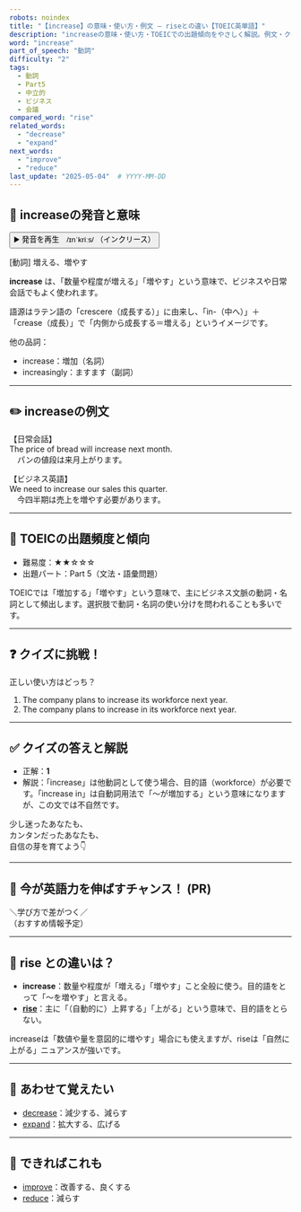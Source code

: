 ```yaml
---
robots: noindex
title: "【increase】の意味・使い方・例文 ― riseとの違い【TOEIC英単語】"
description: "increaseの意味・使い方・TOEICでの出題傾向をやさしく解説。例文・クイズ付きでriseとの違いもわかりやすく学べます。"
word: "increase"
part_of_speech: "動詞"
difficulty: "2"
tags:
  - 動詞
  - Part5
  - 中立的
  - ビジネス
  - 会議
compared_word: "rise"
related_words:
  - "decrease"
  - "expand"
next_words:
  - "improve"
  - "reduce"
last_update: "2025-05-04"  # YYYY-MM-DD
---
```


## 🔰 increaseの発音と意味

<button class="play-audio" onclick="playTTS('increase')">
  <span class="play-audio-main">
    ▶️ 発音を再生　/ɪnˈkriːs/
  </span>
  <span class="play-audio-sub">
    （インクリース）
  </span>
</button>

[動詞] 増える、増やす

**increase** は、「数量や程度が増える」「増やす」という意味で、ビジネスや日常会話でもよく使われます。

語源はラテン語の「crescere（成長する）」に由来し、「in-（中へ）」＋「crease（成長）」で「内側から成長する＝増える」というイメージです。

他の品詞：  
- increase：増加（名詞）
- increasingly：ますます（副詞）

---

## ✏️ increaseの例文

【日常会話】  
The price of bread will increase next month.  
　パンの値段は来月上がります。

【ビジネス英語】  
We need to increase our sales this quarter.  
　今四半期は売上を増やす必要があります。

---

## 🎯 TOEICの出題頻度と傾向

- 難易度：★★☆☆☆
- 出題パート：Part 5（文法・語彙問題）

TOEICでは「増加する」「増やす」という意味で、主にビジネス文脈の動詞・名詞として頻出します。選択肢で動詞・名詞の使い分けを問われることも多いです。

---

## ❓ クイズに挑戦！

正しい使い方はどっち？

1. The company plans to increase its workforce next year.  
2. The company plans to increase in its workforce next year.

---

## ✅ クイズの答えと解説

- 正解：**1**
- 解説：「increase」は他動詞として使う場合、目的語（workforce）が必要です。「increase in」は自動詞用法で「～が増加する」という意味になりますが、この文では不自然です。

少し迷ったあなたも、  
カンタンだったあなたも、  
自信の芽を育てよう👇️

---

## 🚀 今が英語力を伸ばすチャンス！ (PR)

<div class="info-center">
＼学び方で差がつく／<br>  
（おすすめ情報予定）
</div>

---

## 🤔  rise との違いは？

- **increase**：数量や程度が「増える」「増やす」こと全般に使う。目的語をとって「～を増やす」と言える。
- **[rise](/rise)**：主に「（自動的に）上昇する」「上がる」という意味で、目的語をとらない。

increaseは「数値や量を意図的に増やす」場合にも使えますが、riseは「自然に上がる」ニュアンスが強いです。

---

## 🧩 あわせて覚えたい

- [decrease](/decrease)：減少する、減らす
- [expand](/expand)：拡大する、広げる

---

## 📖 できればこれも

- [improve](/improve)：改善する、良くする
- [reduce](/reduce)：減らす

<!-- cvid: aid16_bid15 -->
